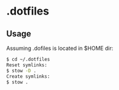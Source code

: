 # .dotfiles

## Usage
Assuming .dofiles is located in \$HOME dir:
```bash
$ cd ~/.dotfiles
Reset symlinks:
$ stow -D .
Create symlinks:
$ stow .
```
